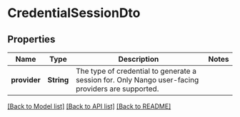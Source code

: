 # CredentialSessionDto

## Properties

Name | Type | Description | Notes
------------ | ------------- | ------------- | -------------
**provider** | **String** | The type of credential to generate a session for. Only Nango user-facing providers are supported. | 

[[Back to Model list]](../README.md#documentation-for-models) [[Back to API list]](../README.md#documentation-for-api-endpoints) [[Back to README]](../README.md)



